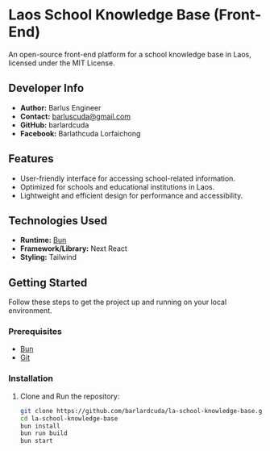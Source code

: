 # Laos School Knowledge Base (Front-End)

An open-source front-end platform for a school knowledge base in Laos, licensed under the MIT License.

## Developer Info
- **Author:** Barlus Engineer
- **Contact:** barluscuda@gmail.com
- **GitHub:** barlardcuda
- **Facebook:** Barlathcuda Lorfaichong

## Features

- User-friendly interface for accessing school-related information.
- Optimized for schools and educational institutions in Laos.
- Lightweight and efficient design for performance and accessibility.

## Technologies Used

- **Runtime:** [Bun](https://bun.sh/)
- **Framework/Library:** Next React
- **Styling:** Tailwind

## Getting Started

Follow these steps to get the project up and running on your local environment.

### Prerequisites

- [Bun](https://bun.sh/)
- [Git](https://git-scm.com/)

### Installation

1. Clone and Run the repository:
   ```bash
   git clone https://github.com/barlardcuda/la-school-knowledge-base.git
   cd la-school-knowledge-base
   bun install
   bun run build
   bun start
   ```
